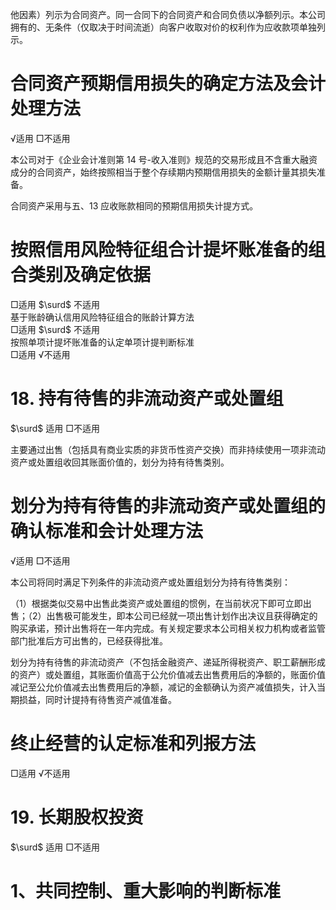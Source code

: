 他因素）列示为合同资产。同一合同下的合同资产和合同负债以净额列示。本公司拥有的、无条件（仅取决于时间流逝）向客户收取对价的权利作为应收款项单独列示。  

# 合同资产预期信用损失的确定方法及会计处理方法  

√适用 □不适用  

本公司对于《企业会计准则第 14 号-收入准则》规范的交易形成且不含重大融资成分的合同资产，始终按照相当于整个存续期内预期信用损失的金额计量其损失准备。  

合同资产采用与五、13 应收账款相同的预期信用损失计提方式。  

# 按照信用风险特征组合计提坏账准备的组合类别及确定依据  

□适用 $\surd$ 不适用  
基于账龄确认信用风险特征组合的账龄计算方法  
□适用 $\surd$ 不适用  
按照单项计提坏账准备的认定单项计提判断标准  
□适用 √不适用  

# 18. 持有待售的非流动资产或处置组  

$\surd$ 适用 □不适用  

主要通过出售（包括具有商业实质的非货币性资产交换）而非持续使用一项非流动资产或处置组收回其账面价值的，划分为持有待售类别。  

# 划分为持有待售的非流动资产或处置组的确认标准和会计处理方法  

√适用 □不适用  

本公司将同时满足下列条件的非流动资产或处置组划分为持有待售类别：  

（1）根据类似交易中出售此类资产或处置组的惯例，在当前状况下即可立即出售；（2）出售极可能发生，即本公司已经就一项出售计划作出决议且获得确定的购买承诺，预计出售将在一年内完成。有关规定要求本公司相关权力机构或者监管部门批准后方可出售的，已经获得批准。  

划分为持有待售的非流动资产（不包括金融资产、递延所得税资产、职工薪酬形成的资产）或处置组，其账面价值高于公允价值减去出售费用后的净额的，账面价值减记至公允价值减去出售费用后的净额，减记的金额确认为资产减值损失，计入当期损益，同时计提持有待售资产减值准备。  

# 终止经营的认定标准和列报方法  

□适用 √不适用  

# 19. 长期股权投资  

$\surd$ 适用 □不适用  

# 1、共同控制、重大影响的判断标准  